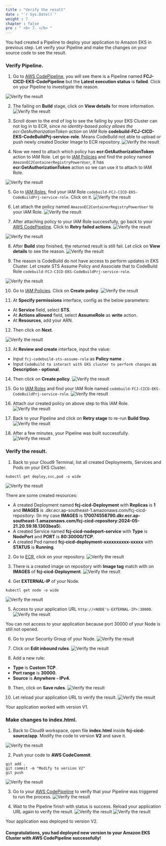 ```yaml
---
title : "Verify the result"
date : "`r Sys.Date()`"
weight : 7
chapter : false
pre : " <b> 7. </b> "
---
```


You had created a Pipeline to deploy your application to Amazon EKS in previous step. Let verify your Pipeline and make the changes on your source code to see the result.

### Verify Pipeline.
1. Go to [AWS CodePipeline](https://ap-southeast-1.console.aws.amazon.com/codesuite/codepipeline/pipelines?region=ap-southeast-1), you will see there is a Pipeline named **FCJ-CICD-EKS-CodePipeline** but the **Latest execution status** is **failed**. Click on your Pipeline to investigate the reason.

![Verify the result](../../images/7.verifyresult/7.1.verifyresult.png?pc=90pt)

2. The failing on **Build** stage, click on **View details** for more information.
![Verify the result](../../images/7.verifyresult/7.2.verifyresult.png?pc=90pt)

3. Scroll down to the end of log to see the failing by your EKS Cluster can not log in to ECR, since *no identity-based policy allows the ecr:GetAuthorizationToken action* on IAM Role **codebuild-FCJ-CICD-EKS-CodeBuildPrj-service-role**. Means CodeBuild not able to upload or push newly created Docker Image to ECR repository.
![Verify the result](../../images/7.verifyresult/7.3.verifyresult.png?pc=90pt)

4. Now we need to attach which policy has **ecr:GetAuthorizationToken** action to IAM Role. Let go to [IAM Policies](https://us-east-1.console.aws.amazon.com/iam/home?region=ap-southeast-1#/policies) and find the policy named ```AmazonEC2ContainerRegistryPowerUser```, it has **ecr:GetAuthorizationToken** action so we can use it to attach to IAM Role.

![Verify the result](../../images/7.verifyresult/7.4.verifyresult.png?pc=90pt)

5. Go to [IAM Roles](https://us-east-1.console.aws.amazon.com/iam/home?region=ap-southeast-1#/roles), find your IAM Role ```codebuild-FCJ-CICD-EKS-CodeBuildPrj-service-role```. Click on it.
![Verify the result](../../images/7.verifyresult/7.5.verifyresult.png?pc=90pt)

6. Let attach the policy named ```AmazonEC2ContainerRegistryPowerUser``` to your IAM Role.
![Verify the result](../../images/7.verifyresult/7.6.verifyresult.png?pc=90pt)

7. After attaching policy to your IAM Role successfully, go back to your [AWS CodePipeline](https://ap-southeast-1.console.aws.amazon.com/codesuite/codepipeline/pipelines/FCJ-CICD-EKS-CodePipeline/view?region=ap-southeast-1). Click to **Retry failed actions**.
![Verify the result](../../images/7.verifyresult/7.7.verifyresult.png?pc=90pt)

![Verify the result](../../images/7.verifyresult/7.8.verifyresult.png?pc=90pt)


8. After **Build** step finished, the returned result is still fail. Let click on **View details** to see the reason.
![Verify the result](../../images/7.verifyresult/7.9.verifyresult.png?pc=90pt)

9. The reason is CodeBuild do not have access to perform updates in EKS Cluster. Let create STS Assume Policy and Associate that to CodeBuild Role ```codebuild-FCJ-CICD-EKS-CodeBuildPrj-service-role```.

![Verify the result](../../images/7.verifyresult/7.10.verifyresult.png?pc=90pt)

10. Go to [IAM Policies](https://us-east-1.console.aws.amazon.com/iam/home?region=ap-southeast-1#/policies). Click on **Create policy**.
![Verify the result](../../images/7.verifyresult/7.11.verifyresult.png?pc=90pt)

11. At **Specify permissions** interface, config as the below parameters:
+ At **Service** field, select **STS**.
+ At **Actions allowed** field, select **AssumeRole** as **write** action.
+ At **Resources**, add your ARN.

12. Then click on **Next**.

![Verify the result](../../images/7.verifyresult/7.12.verifyresult.png?pc=90pt)

13. At **Review and create** interface, input the value:
+ Input ```fcj-codebuild-sts-assume-role``` as **Policy name** .
+ Input ```CodeBuild to interact with EKS cluster to perform changes``` as **Description - optional**.

14. Then click on **Create policy**.
![Verify the result](../../images/7.verifyresult/7.13.verifyresult.png?pc=90pt)

15. Go to [IAM Roles](https://us-east-1.console.aws.amazon.com/iam/home?region=ap-southeast-1#/roles/details/EksCodeBuildKubectlRole?section=permissions) and find your IAM Role named ```codebuild-FCJ-CICD-EKS-CodeBuildPrj-service-role```.
![Verify the result](../../images/7.verifyresult/7.14.verifyresult.png?pc=90pt)

16. Attach our created policy on above step to this IAM Role.
![Verify the result](../../images/7.verifyresult/7.15.verifyresult.png?pc=90pt)

17. Back to your Pipeline and click on **Retry stage** to re-run **Build Step**.
![Verify the result](../../images/7.verifyresult/7.16.verifyresult.png?pc=90pt)

18. After a few minutes, your Pipeline was built successfully. 
![Verify the result](../../images/7.verifyresult/7.17.verifyresult.png?pc=90pt)

### Verify the result.
1. Back to your Cloud9 Terminal, list all created Deployments, Services and Pods on your EKS Cluster.
```
kubectl get deploy,svc,pod -o wide
```
![Verify the result](../../images/7.verifyresult/7.18.verifyresult.png?pc=90pt)

There are some created resources:
+ A created Deployment named **fcj-cicd-Deployment** with **Replicas** is **1** and **IMAGES** is <YOUR-ACCOUNT-ID>.dkr.ecr.ap-southeast-1.amazonaws.com/fcj-cicd-repository:<TAG-NAME> (In my case **IMAGES** is **170074558790.dkr.ecr.ap-southeast-1.amazonaws.com/fcj-cicd-repository:2024-05-21.20.59.18.1303bea5**).
+ A created Service named **fcj-cicd-nodeport-service** with **Type** is **NodePort** and **PORT** is **80:30000/TCP**.
+ A created Pod named **fcj-cicd-deployment-xxxxxxxxxx-xxxxx** with **STATUS** is **Running**.

2. Go to [ECR](https://ap-southeast-1.console.aws.amazon.com/ecr/private-registry/repositories?region=ap-southeast-1), click on your repository.
![Verify the result](../../images/7.verifyresult/7.19.verifyresult.png?pc=90pt)

3. There is a created image on repository with **Image tag** match with <TAG-NAME> on **IMAGES** of **fcj-cicd-Deployment**.
![Verify the result](../../images/7.verifyresult/7.20.verifyresult.png?pc=90pt)


4. Get **EXTERNAL-IP** of your Node.
```
kubectl get node -o wide
```
![Verify the result](../../images/7.verifyresult/7.21.verifyresult.png?pc=90pt)

5. Access to your application URL ```http://<NODE's-EXTERNAL-IP>:30000```.
![Verify the result](../../images/7.verifyresult/7.22.verifyresult.png?pc=90pt)

You can not access to your application because port 30000 of your Node is still not opened.

6. Go to your Security Group of your Node.
![Verify the result](../../images/7.verifyresult/7.23.verifyresult.png?pc=90pt)

7. Click on **Edit inbound rules**.
![Verify the result](../../images/7.verifyresult/7.24.verifyresult.png?pc=90pt)

8. Add a new rule:
+ **Type** is **Custom TCP**.
+ **Port range** is **30000**.
+ **Source** is **Anywhere - IPv4**.
9. Then, click on **Save rules**.
![Verify the result](../../images/7.verifyresult/7.25.verifyresult.png?pc=90pt)

10. Let reload your application URL to verify the result.
![Verify the result](../../images/7.verifyresult/7.26.verifyresult.png?pc=90pt)

Your application worked with version V1.

### Make changes to index.html.
1. Back to Cloud9 workspace, open file **index.html** inside **fcj-cicd-source/app**. Modify the code to version **V2** and save it.

![Verify the result](../../images/7.verifyresult/7.27.verifyresult.png?pc=90pt)

2. Push your code to **AWS CodeCommit**.
```
git add .
git commit -m "Modify to version V2"
git push
```
![Verify the result](../../images/7.verifyresult/7.28.verifyresult.png?pc=90pt)

3. Go to your [AWS CodePipeline](https://ap-southeast-1.console.aws.amazon.com/codesuite/codepipeline/pipelines/FCJ-CICD-EKS-CodePipeline/view?region=ap-southeast-1) to verify that your Pipeline was triggered to run the process.
![Verify the result](../../images/7.verifyresult/7.29.verifyresult.png?pc=90pt)

4. Wait to the Pipeline finish with status is success. Reload your application URL again to verify the result.
![Verify the result](../../images/7.verifyresult/7.30.verifyresult.png?pc=90pt)
![Verify the result](../../images/7.verifyresult/7.31.verifyresult.png?pc=90pt)

Your application was deployed to version V2.

#### Congratulations, you had deployed new version to your Amazon EKS Cluster with AWS CodePipeline successfully!


